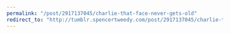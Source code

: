```yaml
---
permalink: "/post/2917137045/charlie-that-face-never-gets-old"
redirect_to: "http://tumblr.spencertweedy.com/post/2917137045/charlie-that-face-never-gets-old"
---
```


